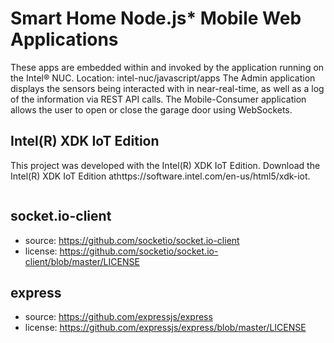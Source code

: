 Smart Home Node.js* Mobile Web Applications
============================
These apps are embedded within and invoked by the application running on the Intel® NUC. Location: intel-nuc/javascript/apps
The Admin application displays the sensors being interacted with in near-real-time, as well as a log of the information via REST API calls.
The Mobile-Consumer application allows the user to open or close the garage door using WebSockets.


Intel(R) XDK IoT Edition
-------------------------------------------
This project was developed with the Intel(R) XDK IoT Edition. Download the Intel(R) XDK IoT Edition athttps://software.intel.com/en-us/html5/xdk-iot.

```javascript    

```

socket.io-client
--------------------------------------------
* source:  https://github.com/socketio/socket.io-client
* license:  https://github.com/socketio/socket.io-client/blob/master/LICENSE

express
--------------------------------------------
* source:  https://github.com/expressjs/express
* license: https://github.com/expressjs/express/blob/master/LICENSE

